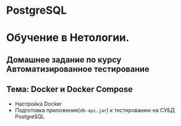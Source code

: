 # PostgreSQL

# Обучение в Нетологии.

## Домашнее задание по курсу Автоматизированное тестирование

## Тема: Docker и Docker Compose
- Настройка Docker
- Подготовка приложения(```db-api.jar```) к тестированию на СУБД PostgreSQL
